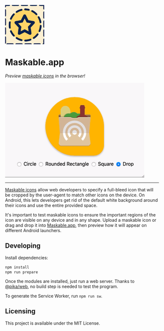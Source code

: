 <img src="favicon/favicon_196.png" width="128" height="128" alt="">

# Maskable.app

_Preview
[maskable icons](https://css-tricks.com/maskable-icons-android-adaptive-icons-for-your-pwa/)
in the browser!_

![Demo usage](maskable-demo.gif)

---

[Maskable icons](https://www.w3.org/TR/appmanifest/#examples-of-masks) allow web
developers to specify a full-bleed icon that will be cropped by the user-agent
to match other icons on the device. On Android, this lets developers get rid of
the default white background around their icons and use the entire provided
space.

It's important to test maskable icons to ensure the important regions of the
icon are visible on any device and in any shape. Upload a maskable icon or drag
and drop it into [Maskable.app](https://maskable.app), then preview how it will
appear on different Android launchers.

## Developing

Install dependencies:

```shell
npm install
npm run prepare
```

Once the modules are installed, just run a web server. Thanks to
[@pika/web](https://github.com/pikapkg/web), no build step is needed to test the
program.

To generate the Service Worker, run `npm run sw`.

## Licensing

This project is available under the MIT License.
